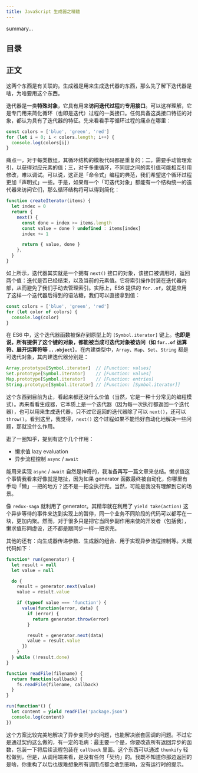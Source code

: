 ```yaml
---
title: JavaScript 生成器之精髓
---
```


summary...

## 目录

## 正文

这两个东西是有关联的。生成器是用来生成迭代器的东西，那么先了解下迭代器是啥，为啥要用这个东西。

迭代器是一类**特殊对象**，它具有用来**访问迭代过程**的**专用接口**。可以这样理解，它是专门用来简化循环（也即是迭代）过程的一类接口。任何具备这类接口特征的对象，都认为具有了迭代器的特征。先来看看手写循环过程的痛点在哪里：

```javascript
const colors = ['blue', 'green', 'red']
for (let i = 0; i < colors.length; i++) {
  console.log(colors[i])
}
```

痛点一，对于每类数组，其循环结构的模板代码都是重复的；二，需要手动管理索引，以获得对应元素的值；三，对于多重循环，不同层之间的索引值可能相互引用修改，难以调试。可以说，这正是「命令式」编程的典范，我们希望这个循环过程更加「声明式」一些。于是，如果每一个「可迭代对象」都能有一个结构统一的迭代器来访问它们，那么循环结构将可以得到简化：

```javascript
function createIterator(items) {
  let index = 0
  return {
    next() {
      const done = index >= items.length
      const value = done ? undefined : items[index]
      index += 1

      return { value, done }
    },
  }
}
```

如上所示，迭代器其实就是一个拥有 `next()` 接口的对象，该接口被调用时，返回两个值：迭代是否已经结束，以及当前的元素值。它将索引操作封装在迭代器内部，从而避免了我们手动去管理索引。实际上，ES6 提供的 `for..of`，就是应用了这样一个迭代器后得到的语法糖，我们可以直接拿到值：

```javascript
const colors = ['blue', 'green', 'red']
for (let color of colors) {
  console.log(color)
}
```

在 ES6 中，这个迭代器函数被保存到原型上的 `[Symbol.iterator]` 键上。**也即是说，所有提供了这个键的对象，都能被当成可迭代对象被访问（如 `for..of` 运算符、展开运算符等 `...object`）**。在内建类型中，`Array`、`Map`、`Set`、`String` 都是可迭代对象，其内建迭代器分别是：

<!-- prettier-ignore-start -->
```javascript
Array.prototype[Symbol.iterator]  // [Function: values]
Set.prototype[Symbol.iterator]    // [Function: values]
Map.prototype[Symbol.iterator]    // [Function: entries]
String.prototype[Symbol.iterator] // [Function: [Symbol.iterator]]
```
<!-- prettier-ignore-end -->

这个东西到目前为止，看起来都还没什么价值（当然，它是一种十分常见的编程模式）。再来看看生成器，它本质上是一个迭代器（因为每一次执行都返回一个迭代器），也可以用来生成迭代器，只不过它返回的迭代器除了可以 `next()`，还可以 `throw()`。看到这里，我觉得，`next()` 这个过程如果不能恰好自动化地解决一些问题，那就没什么作用。

逛了一圈知乎，提到有这个几个作用：

* 懒求值 lazy evaluation
* 异步流程控制 `async` / `await`

能用来实现 `async` / `await` 自然是神奇的，我准备再写一篇文章来总结。懒求值这个事情我看来好像就是瞎扯，因为如果 generator 函数最终被自动化，你哪里有手动「懒」一把的地方？还不是一把全执行完。当然，可能是我没有理解到它的场景。

像 `redux-saga` 就利用了 generator。其精华就在利用了 `yield take(action)` 这个异步等待的事件来达到实现上的暂停，同一个业务不同阶段的代码可以都写在一块，更加内聚。然而，对于很多只是把它当同步副作用来使的开发者（包括我），懒求值形同虚设，还不都是跟同步一样一把求完。

其他的还有：向生成器传递参数、生成器的组合、用于实现异步流程控制等。大概代码如下：

```javascript
function* run(generator) {
  let result = null
  let value = null

  do {
    result = generator.next(value)
    value = result.value

    if (typeof value === 'function') {
      value(function(error, data) {
        if (error) {
          return generator.throw(error)
        }

        result = generator.next(data)
        value = result.value
      })
    }
  } while (!result.done)
}

function readFile(filename) {
  return function(callback) {
    fs.readFile(filename, callback)
  }
}

run(function*() {
  let content = yield readFile('package.json')
  console.log(content)
})
```

这个方案比较完美地解决了异步变同步的问题，也能解决嵌套回调的问题。不过它是通过契约这么做的，有一定的毛病：最主要一个是，你要改造所有返回异步的函数，包装一下将后续流程包装在 `callback` 里面。这个东西可以通过 `thunkify` 轻松做到，但是，从调用端来看，是没有任何「契约」的。我既不知道你那边返回的是啥，你重构了以后也很难想象所有调用点都会收到影响，没有运行时的提示。
